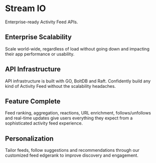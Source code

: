 # Stream IO

Enterprise-ready Activity Feed APIs.

## Enterprise Scalability

Scale world-wide, regardless of load without going down and impacting their app performance or usability.

## API Infrastructure

API infrastructure is built with GO, BoltDB and Raft. Confidently build any kind of Activity Feed without the scalability headaches.

## Feature Complete

Feed ranking, aggregation, reactions, URL enrichment, follows/unfollows and real-time updates give users everything they expect from a sophisticated activity feed experience.

## Personalization

Tailor feeds, follow suggestions and recommendations through our customized feed edgerank to improve discovery and engagement.